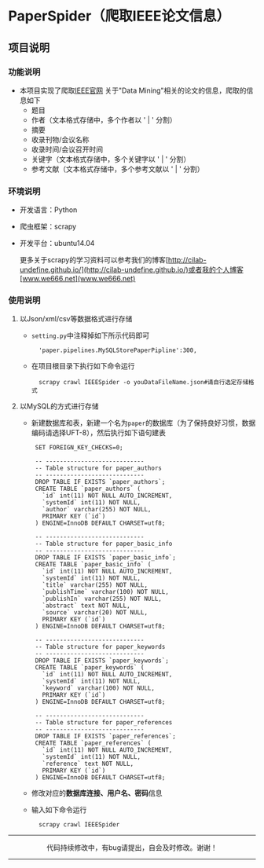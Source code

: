 # PaperSpider（爬取IEEE论文信息）

## 项目说明

### 功能说明
 
- 本项目实现了爬取[IEEE官网](http://ieeexplore.ieee.org/Xplore/home.jsp) 关于"Data Mining"相关的论文的信息，爬取的信息如下
    - 题目
    - 作者（文本格式存储中，多个作者以 ' | ' 分割）
    - 摘要
    - 收录刊物/会议名称
    - 收录时间/会议召开时间
    - 关键字（文本格式存储中，多个关键字以 ' | ' 分割）
    - 参考文献（文本格式存储中，多个参考文献以 ' | ' 分割）

### 环境说明

- 开发语言：Python
- 爬虫框架：scrapy
- 开发平台：ubuntu14.04

	更多关于scrapy的学习资料可以参考我们的博客[http://cilab-undefine.github.io/](http://cilab-undefine.github.io/)或者我的个人博客[www.we666.net](www.we666.net)



### 使用说明

1. 以Json/xml/csv等数据格式进行存储
	
	- `setting.py`中注释掉如下所示代码即可

			'paper.pipelines.MySQLStorePaperPipline':300,
	
	- 在项目根目录下执行如下命令运行

			scrapy crawl IEEESpider -o youDataFileName.json#请自行选定存储格式

2. 以MySQL的方式进行存储

	-  新建数据库和表，新建一个名为`paper`的数据库（为了保持良好习惯，数据编码请选择UFT-8），然后执行如下语句建表
		
			SET FOREIGN_KEY_CHECKS=0;
			
			-- ----------------------------
			-- Table structure for paper_authors
			-- ----------------------------
			DROP TABLE IF EXISTS `paper_authors`;
			CREATE TABLE `paper_authors` (
			  `id` int(11) NOT NULL AUTO_INCREMENT,
			  `systemId` int(11) NOT NULL,
			  `author` varchar(255) NOT NULL,
			  PRIMARY KEY (`id`)
			) ENGINE=InnoDB DEFAULT CHARSET=utf8;
			
			-- ----------------------------
			-- Table structure for paper_basic_info
			-- ----------------------------
			DROP TABLE IF EXISTS `paper_basic_info`;
			CREATE TABLE `paper_basic_info` (
			  `id` int(11) NOT NULL AUTO_INCREMENT,
			  `systemId` int(11) NOT NULL,
			  `title` varchar(255) NOT NULL,
			  `publishTime` varchar(100) NOT NULL,
			  `publishIn` varchar(255) NOT NULL,
			  `abstract` text NOT NULL,
			  `source` varchar(20) NOT NULL,
			  PRIMARY KEY (`id`)
			) ENGINE=InnoDB DEFAULT CHARSET=utf8;
			
			-- ----------------------------
			-- Table structure for paper_keywords
			-- ----------------------------
			DROP TABLE IF EXISTS `paper_keywords`;
			CREATE TABLE `paper_keywords` (
			  `id` int(11) NOT NULL AUTO_INCREMENT,
			  `systemId` int(11) NOT NULL,
			  `keyword` varchar(100) NOT NULL,
			  PRIMARY KEY (`id`)
			) ENGINE=InnoDB DEFAULT CHARSET=utf8;
			
			-- ----------------------------
			-- Table structure for paper_references
			-- ----------------------------
			DROP TABLE IF EXISTS `paper_references`;
			CREATE TABLE `paper_references` (
			  `id` int(11) NOT NULL AUTO_INCREMENT,
			  `systemId` int(11) NOT NULL,
			  `reference` text NOT NULL,
			  PRIMARY KEY (`id`)
			) ENGINE=InnoDB DEFAULT CHARSET=utf8;
			
	- 修改对应的**数据库连接、用户名、密码**信息
	- 输入如下命令运行
			
			scrapy crawl IEEESpider

---

<center>代码持续修改中，有bug请提出，自会及时修改。谢谢！</center>

---
